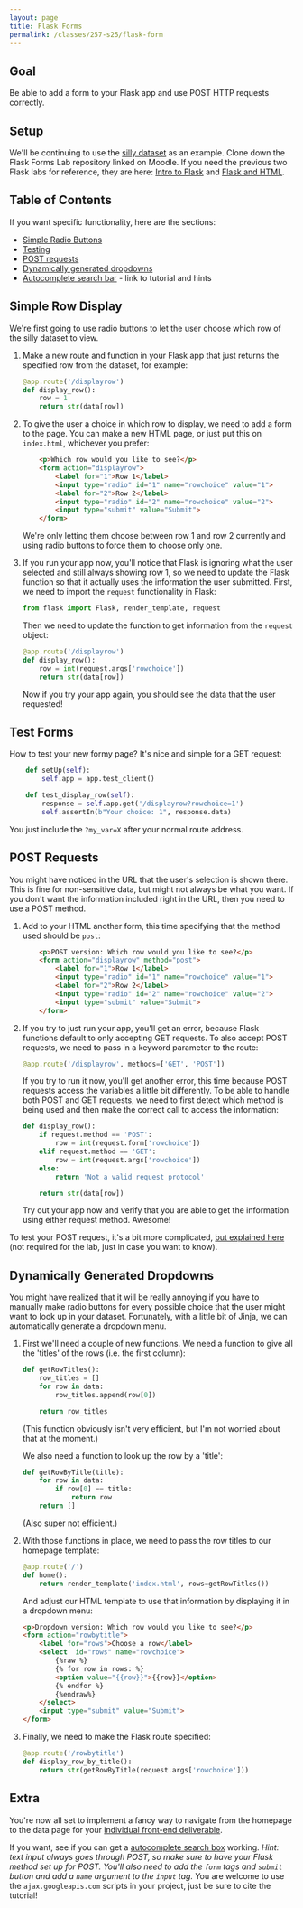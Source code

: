 ```yaml
---
layout: page
title: Flask Forms
permalink: /classes/257-s25/flask-form
---
```


## Goal
Be able to add a form to your Flask app and use POST HTTP requests correctly.

## Setup
We'll be continuing to use the [silly dataset](dataset.csv) as an example.
Clone down the Flask Forms Lab repository linked on Moodle.
If you need the previous two Flask labs for reference, they are here: [Intro to Flask](flask-intro) and [Flask and HTML](flask-html).

## Table of Contents
If you want specific functionality, here are the sections:

* [Simple Radio Buttons](#simple-row-display)
* [Testing](#test-forms)
* [POST requests](#post-requests)
* [Dynamically generated dropdowns](#dynamically-generated-dropdowns)
* [Autocomplete search bar](#extra) - link to tutorial and hints

## Simple Row Display
We're first going to use radio buttons to let the user choose which row of the silly dataset to view.

1. Make a new route and function in your Flask app that just returns the specified row from the dataset, for example:
    ```python
    @app.route('/displayrow')
    def display_row():
        row = 1
        return str(data[row])
    ```

2. To give the user a choice in which row to display, we need to add a form to the page. You can make a new HTML page, or just put this on `index.html`, whichever you prefer:
    ```html
        <p>Which row would you like to see?</p>
        <form action="displayrow">
            <label for="1">Row 1</label>
            <input type="radio" id="1" name="rowchoice" value="1">
            <label for="2">Row 2</label>
            <input type="radio" id="2" name="rowchoice" value="2">
            <input type="submit" value="Submit">
        </form>
    ```

    We're only letting them choose between row 1 and row 2 currently and using radio buttons to force them to choose only one.

3. If you run your app now, you'll notice that Flask is ignoring what the user selected and still always showing row 1, so we need to update the Flask function so that it actually uses the information the user submitted.
    First, we need to import the `request` functionality in Flask:
    ```python
    from flask import Flask, render_template, request
    ```

    Then we need to update the function to get information from the `request` object:
    ```python
    @app.route('/displayrow')
    def display_row():
        row = int(request.args['rowchoice'])
        return str(data[row])
    ```

    Now if you try your app again, you should see the data that the user requested!

## Test Forms
How to test your new formy page? It's nice and simple for a GET request:

```python
    def setUp(self):
        self.app = app.test_client()

    def test_display_row(self):
        response = self.app.get('/displayrow?rowchoice=1')
        self.assertIn(b"Your choice: 1", response.data)
```

You just include the `?my_var=X` after your normal route address.

## POST Requests
You might have noticed in the URL that the user's selection is shown there. This is fine for non-sensitive data, but might not always be what you want. If you don't want the information included right in the URL, then you need to use a POST method.

1. Add to your HTML another form, this time specifying that the method used should be `post`:
    ```html
        <p>POST version: Which row would you like to see?</p>
        <form action="displayrow" method="post">
            <label for="1">Row 1</label>
            <input type="radio" id="1" name="rowchoice" value="1">
            <label for="2">Row 2</label>
            <input type="radio" id="2" name="rowchoice" value="2">
            <input type="submit" value="Submit">
        </form>
    ```

2. If you try to just run your app, you'll get an error, because Flask functions default to only accepting GET requests. To also accept POST requests, we need to pass in a keyword parameter to the route:
    ```python
    @app.route('/displayrow', methods=['GET', 'POST'])
    ```

    If you try to run it now, you'll get another error, this time because POST requests access the variables a little bit differently. To be able to handle both POST and GET requests, we need to first detect which method is being used and then make the correct call to access the information:

    ```python
    def display_row():
        if request.method == 'POST':
            row = int(request.form['rowchoice'])
        elif request.method == 'GET':
            row = int(request.args['rowchoice'])
        else:
            return 'Not a valid request protocol'

        return str(data[row])
    ```

    Try out your app now and verify that you are able to get the information using either request method. Awesome!

To test your POST request, it's a bit more complicated, [but explained here](https://flask.palletsprojects.com/en/stable/testing/#form-data) (not required for the lab, just in case you want to know).

## Dynamically Generated Dropdowns
You might have realized that it will be really annoying if you have to manually make radio buttons for every possible choice that the user might want to look up in your dataset. 
Fortunately, with a little bit of Jinja, we can automatically generate a dropdown menu.

1. First we'll need a couple of new functions. We need a function to give all the 'titles' of the rows (i.e. the first column):

    ```python
    def getRowTitles():
        row_titles = []
        for row in data:
            row_titles.append(row[0])

        return row_titles
    ```
    (This function obviously isn't very efficient, but I'm not worried about that at the moment.)

    We also need a function to look up the row by a 'title':

    ```python
    def getRowByTitle(title):
        for row in data:
            if row[0] == title:
                return row
        return []
    ```
    (Also super not efficient.)

2. With those functions in place, we need to pass the row titles to our homepage template:
    ```python
    @app.route('/')
    def home():
        return render_template('index.html', rows=getRowTitles())
    ```

    And adjust our HTML template to use that information by displaying it in a dropdown menu:

    ```html
    <p>Dropdown version: Which row would you like to see?</p>
    <form action="rowbytitle">
        <label for="rows">Choose a row</label>
        <select  id="rows" name="rowchoice">
            {%raw %}
            {% for row in rows: %}
            <option value="{{row}}">{{row}}</option>
            {% endfor %}
            {%endraw%}
        </select>
        <input type="submit" value="Submit">
    </form>
    ```

3. Finally, we need to make the Flask route specified:

    ```python
    @app.route('/rowbytitle')
    def display_row_by_title():
        return str(getRowByTitle(request.args['rowchoice']))
    ```

## Extra
You're now all set to implement a fancy way to navigate from the homepage to the data page for your [individual front-end deliverable](project-4-ind).

If you want, see if you can get a [autocomplete search box](https://www.geeksforgeeks.org/autocomplete-input-suggestion-using-python-and-flask/) working. 
*Hint: text input always goes through POST, so make sure to have your Flask method set up for POST. You'll also need to add the `form` tags and `submit` button and add a `name` argument to the `input` tag.*
You are welcome to use the `ajax.googleapis.com` scripts in your project, just be sure to cite the tutorial!